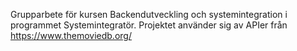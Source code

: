 

Grupparbete för kursen Backendutveckling och systemintegration i programmet Systemintegratör. 
Projektet använder sig av APIer från https://www.themoviedb.org/
